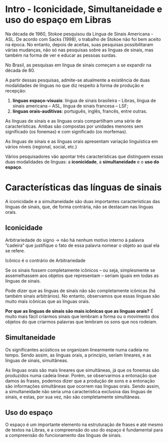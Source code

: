 # Intro - Iconicidade, Simultaneidade e uso do espaço em Libras

Na década de 1960, Stokoe pesquisou da Língua de Sinais Americana - ASL. De acordo com Sacks (1998), o trabalho de Stokoe não foi bem aceito na época. No entanto, depois de aceitas, suas pesquisas possibilitaram várias mudanças, não só nas pesquisas sobre as línguas de sinais, mas também na forma de ver e educar as pessoas surdas.

No Brasil, as pesquisas em língua de sinais começam a se expandir na década de 80.

A partir dessas pesquisas, admite-se atualmente a existência de duas modalidades de línguas no que diz respeito à forma de produção e recepção:
1. **línguas espaço-visuais**: língua de sinais brasileira – Libras, língua de sinais americana – ASL, língua de sinais francesa – LSF;
2. **línguas orais-auditivas**: português, inglês, francês, entre outras. 

As línguas de sinais e as línguas orais compartilham uma série de características. Ambas são compostas por unidades menores sem significado (os fonemas) e com significado (os morfemas). 

As línguas de sinais e as línguas orais apresentam variação linguística em vários níveis (regional, social, etc.) 

Vários pesquisadores vão apontar três características que distinguem essas duas modalidades de línguas: a **iconicidade**, a **simultaneidade** e o **uso do espaço**.

# Características das línguas de sinais

A iconicidade e a simultaneidade são duas importantes características das línguas de sinais, que, de forma contrária, não se destacam nas línguas orais.

## Iconicidade 

Arbitrariedade do signo -> não há nenhum motivo interno à palavra “cadeira” que justifique o fato de essa palavra nomear o objeto ao qual ela se refere.

Icônico é o contrário de Arbitrariedade

Se os sinais fossem completamente icônicos – ou seja, simplesmente se assemelhassem aos objetos que representam – seriam iguais em todas as línguas de sinais.

Pode dizer que as línguas de sinais não são completamente icônicas (há também sinais arbitrários). No entanto, observamos que essas línguas são muito mais icônicas que as línguas orais.

**Por que as línguas de sinais são mais icônicas que as línguas orais?** É muito mais fácil criarmos sinais que lembram a forma ou o movimento dos objetos do que criarmos palavras que lembram os sons que nos rodeiam.

## Simultaneidade

Os significantes acústicos se organizam linearmente numa cadeia no tempo. Sendo assim, as línguas orais, a princípio, seriam lineares, e as línguas de sinais, simultâneas. 

As línguas orais são mais lineares que simultâneas, já que os fonemas são produzidos numa cadeia linear. Porém, se observarmos a entonação que damos às frases, podemos dizer que a produção de sons e a entonação são informações simultâneas que ocorrem nas línguas orais. Sendo assim, a simultaneidade não seria uma característica exclusiva das línguas de sinais, e estas, por sua vez, não são completamente simultâneas. 

## Uso do espaço 

O espaço é um importante elemento na estruturação de frases e até mesmo de textos na Libras, e a compreensão do uso do espaço é fundamental para a compreensão do funcionamento das línguas de sinais. 

